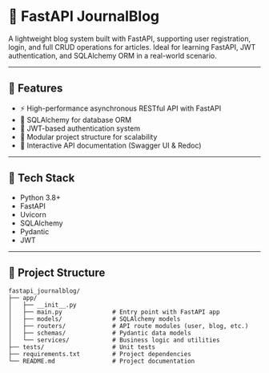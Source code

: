 # 📝 FastAPI JournalBlog

A lightweight blog system built with FastAPI, supporting user registration, login, and full CRUD operations for articles. Ideal for learning FastAPI, JWT authentication, and SQLAlchemy ORM in a real-world scenario.

---

## 🚀 Features

- ⚡ High-performance asynchronous RESTful API with FastAPI
- 🧱 SQLAlchemy for database ORM
- 🔐 JWT-based authentication system
- 🧩 Modular project structure for scalability
- 📄 Interactive API documentation (Swagger UI & Redoc)

---

## 🧰 Tech Stack

- Python 3.8+
- FastAPI
- Uvicorn
- SQLAlchemy
- Pydantic
- JWT

---

## 📁 Project Structure

```text
fastapi_journalblog/
├── app/
│   ├── __init__.py
│   ├── main.py              # Entry point with FastAPI app
│   ├── models/              # SQLAlchemy models
│   ├── routers/             # API route modules (user, blog, etc.)
│   ├── schemas/             # Pydantic data models
│   └── services/            # Business logic and utilities
├── tests/                   # Unit tests
├── requirements.txt         # Project dependencies
└── README.md                # Project documentation
